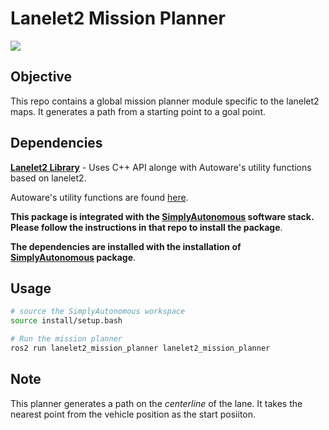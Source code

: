 # Lanelet2 Mission Planner #

![](media/lanelet2_planner.gif)

## Objective ##
This repo contains a global mission planner module specific to the lanelet2 maps. It generates a path from a starting point to a goal point.

## Dependencies ##
**[Lanelet2 Library](https://github.com/fzi-forschungszentrum-informatik/Lanelet2)** - Uses C++ API alonge with Autoware's utility functions based on lanelet2.

Autoware's utility functions are found [here](https://github.com/rohanNkhaire/SimplyAutonomous_utilities/tree/main/lanelet2_extension).

**This package is integrated with the [SimplyAutonomous](https://github.com/rohanNkhaire/SimplyAutonomous) software stack. Please follow the instructions in that repo to install the package**.

**The dependencies are installed with the installation of [SimplyAutonomous](https://github.com/rohanNkhaire/SimplyAutonomous) package**.

## Usage ##
```bash
# source the SimplyAutonomous workspace
source install/setup.bash

# Run the mission planner
ros2 run lanelet2_mission_planner lanelet2_mission_planner
```

## Note ##
This planner generates a path on the *centerline* of the lane. It takes the nearest point from the vehicle position as the start posiiton.


